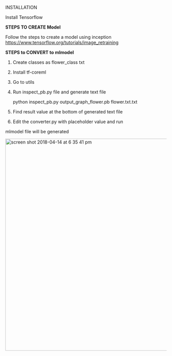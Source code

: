 INSTALLATION

Install Tensorflow

<b>STEPS TO CREATE Model</b>

Follow the steps to create a model using inception
https://www.tensorflow.org/tutorials/image_retraining

<b>STEPS to CONVERT to mlmodel</b>
  1. Create classes as flower_class txt
  2. Install tf-coreml
  3. Go to utils
  4. Run inspect_pb.py file and generate text file
  
      python inspect_pb.py output_graph_flower.pb flower.txt.txt
  
  5. Find result value at the bottom of generated text file
  
  6. Edit the converter.py with placeholder value and run

  mlmodel file will be generated
  
  <img width="664" alt="screen shot 2018-04-14 at 6 35 41 pm" src="https://user-images.githubusercontent.com/18491653/38774042-f1713dd2-4012-11e8-8330-4ade8ad9c8e5.png">
